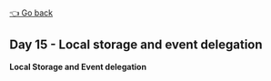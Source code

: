 [👈 Go back](../readme.md)

## Day 15 - Local storage and event delegation

**Local Storage and Event delegation**